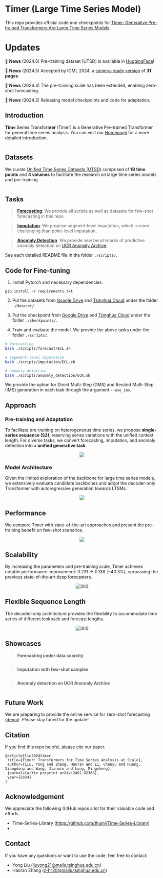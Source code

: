 # Timer (Large Time Series Model)

This repo provides official code and checkpoints for [Timer: Generative Pre-trained Transformers Are Large Time Series Models](https://arxiv.org/abs/2402.02368).

# Updates

:triangular_flag_on_post: **News** (2024.6) Pre-training dataset (UTSD) is available in [HuggingFace](https://huggingface.co/datasets/thuml/UTSD)!

:triangular_flag_on_post: **News** (2024.5) Accepted by ICML 2024, a [camera-ready version](https://arxiv.org/abs/2402.02368) of **31 pages**.

:triangular_flag_on_post: **News** (2024.4) The pre-training scale has been extended, enabling zero-shot forecasting.

:triangular_flag_on_post: **News** (2024.2) Releasing model checkpoints and code for adaptation.

## Introduction

**Tim**e Series Transfor**mer** (Timer) is a Generative Pre-trained Transformer for general time series analysis. You can visit our [Homepage](https://thuml.github.io/timer/) for a more detailed introduction.

<p align="center">
<img src="./figures/abilities.png" alt="" align=center />
</p>

## Datasets

We curate [Unified Time Series Datasets (UTSD)]((https://huggingface.co/datasets/thuml/UTSD)) comprised of **1B time points** and **4 volumes** to facilitate the research on large time series models and pre-training.

<p align="center">
<img src="./figures/utsd.png" alt="" align=center />
</p>

## Tasks

> **[Forecasting](./scripts/forecast/README.md)**: We provide all scripts as well as datasets for few-shot forecasting in this repo.

> **[Imputation](./scripts/imputation/README.md)**:  We propose segment-level imputation, which is more challenging than point-level imputation.

> **[Anomaly Detection](scripts/anomaly_detection/README.md)**: We provide new benchmarks of predictive anomaly detection on [UCR Anomaly Archive](https://arxiv.org/pdf/2009.13807).

See each detailed README file in the folder ```./scripts/```.

## Code for Fine-tuning 

1. Install Pytorch and necessary dependencies.

```
pip install -r requirements.txt
```

2. Put the datasets from [Google Drive](https://drive.google.com/file/d/1yffcQBcMLasQcT7cdotjOVcg-2UKRarw/view?usp=drive_link) and [Tsinghua Cloud](https://cloud.tsinghua.edu.cn/f/6bc31f9a003b4d75a10b/) under the folder ```./dataset/```.

3. Put the checkpoint from [Google Drive](https://drive.google.com/file/d/1vDy-nAwYwrppl61nvGpzordLlJAYLWf7/view?usp=drive_link) and [Tsinghua Cloud](https://cloud.tsinghua.edu.cn/f/fd356758318847218605/) under the folder ```./checkpoints/```.

4. Train and evaluate the model. We provide the above tasks under the folder ```./scripts/```.

```bash
# forecasting
bash ./scripts/forecast/ECL.sh

# segement-level imputation
bash ./scripts/imputation/ECL.sh

# anomaly detection
bash ./scripts/anomaly_detection/UCR.sh
```

We provide the option for Direct Multi-Step (DMS) and Iterated Multi-Step (IMS) generation in each task through the argument `--use_ims`.

## Approach

### Pre-training and Adaptation

To facilitate pre-training on heterogeneous time series, we propose **single-series sequence (S3)**, reserving series variations with the unified context length. For diverse tasks, we convert forecasting, imputation, and anomaly detection into a **unified generative task**.

<p align="center">
<img src="./figures/pretrain_adaptation.png" align=center />
</p>

### Model Architecture

Given the limited exploration of the backbone for large time series models, we extensively evaluate candidate backbones and adopt the decoder-only Transformer with autoregressive generation towards LTSMs.

<p align="center">
<img src="./figures/architecture.png" align=center />
</p>


## Performance

We compare Timer with state-of-the-art approaches and present the pre-training benefit on few-shot scenarios.

<p align="center">
<img src="./figures/performance.png" align=center />
</p>

## Scalability

By increasing the parameters and pre-training scale, Timer achieves notable performance improvement: 0.231 $\to$ 0.138 (−40.3%), surpassing the previous state-of-the-art deep forecasters.

<p align="center">
<img src="./figures/scale.png" alt="300" align=center />
</p>

## Flexible Sequence Length

The decoder-only architecture provides the flexibility to accommodate time series of different lookback and forecast lengths.

<p align="center">
<img src="./figures/length.png" alt="300" align=center />
</p>

## Showcases

> **Forecasting under data scarcity**

<p align="center">
<img src="./figures/showcases_forecast.png" alt="" align=center />
</p>

> **Imputation with few-shot samples**

<p align="center">
<img src="./figures/showcases_imputation.png" alt="" align=center />
</p>

> **Anomaly detection on UCR Anomaly Archive**

<p align="center">
<img src="./figures/showcases_detection.png" alt="" align=center />
</p>

## Future Work

We are preparing to provide the online service for zero-shot forecasting ([demo](https://thuml.github.io/timer/img/demo.mp4)). Please stay tuned for the update!
  

## Citation

If you find this repo helpful, please cite our paper. 

```
@article{liu2024timer,
 title={Timer: Transformers for Time Series Analysis at Scale},
 author={Liu, Yong and Zhang, Haoran and Li, Chenyu and Huang, Xiangdong and Wang, Jianmin and Long, Mingsheng},
 journal={arXiv preprint arXiv:2402.02368},
 year={2024} 
}
```

## Acknowledgement

We appreciate the following GitHub repos a lot for their valuable code and efforts.
- Time-Series-Library (https://github.com/thuml/Time-Series-Library)
- 

## Contact

If you have any questions or want to use the code, feel free to contact:
* Yong Liu (liuyong21@mails.tsinghua.edu.cn)
* Haoran Zhang (z-hr20@mails.tsinghua.edu.cn)
